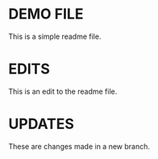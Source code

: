 # DEMO FILE

This is a simple readme file.

# EDITS

This is an edit to the readme file.

# UPDATES

These are changes made in a new branch.